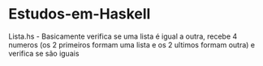 # Estudos-em-Haskell
Lista.hs - Basicamente verifica se uma lista é igual a outra, recebe 4 numeros (os 2 primeiros formam uma lista e os 2 ultimos formam outra) e verifica se são iguais
